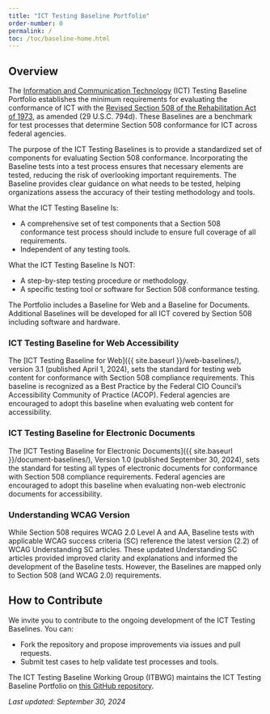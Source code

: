 ```yaml
---
title: "ICT Testing Baseline Portfolio"
order-number: 0
permalink: /
toc: /toc/baseline-home.html
---
```

## Overview

The [Information and Communication Technology](https://www.access-board.gov/ict/#defICT) (ICT) Testing Baseline Portfolio establishes the minimum requirements for evaluating the conformance of ICT with the [Revised Section 508 of the Rehabilitation Act of 1973](https://www.access-board.gov/ict), as amended (29 U.S.C. 794d). These Baselines are a benchmark for test processes that determine Section 508 conformance for ICT across federal agencies.

The purpose of the ICT Testing Baselines is to provide a standardized set of components for evaluating Section 508 conformance. Incorporating the Baseline tests into a test process ensures that necessary elements are tested, reducing the risk of overlooking important requirements. The Baseline provides clear guidance on what needs to be tested, helping organizations assess the accuracy of their testing methodology and tools.

What the ICT Testing Baseline Is:

* A comprehensive set of test components that a Section 508 conformance test process should include to ensure full coverage of all requirements.  
* Independent of any testing tools.

What the ICT Testing Baseline Is NOT:

* A step-by-step testing procedure or methodology.  
* A specific testing tool or software for Section 508 conformance testing.

The Portfolio includes a Baseline for Web and a Baseline for Documents. Additional Baselines will be developed for all ICT covered by Section 508 including software and hardware. 

### ICT Testing Baseline for Web Accessibility

The [ICT Testing Baseline for Web]({{ site.baseurl }}/web-baselines/), version 3.1 (published April 1, 2024), sets the standard for testing web content for conformance with Section 508 compliance requirements. This baseline is recognized as a Best Practice by the Federal CIO Council’s Accessibility Community of Practice (ACOP). Federal agencies are encouraged to adopt this baseline when evaluating web content for accessibility.

### ICT Testing Baseline for Electronic Documents

The [ICT Testing Baseline for Electronic Documents]({{ site.baseurl }}/document-baselines/), Version 1.0 (published September 30, 2024), sets the standard for testing all types of electronic documents for conformance with Section 508 compliance requirements. Federal agencies are encouraged to adopt this baseline when evaluating non-web electronic documents for accessibility.

### Understanding WCAG Version

While Section 508 requires WCAG 2.0 Level A and AA, Baseline tests with applicable WCAG success criteria (SC) reference the latest version (2.2) of WCAG Understanding SC articles. These updated Understanding SC articles provided improved clarity and explanations and informed the development of the Baseline tests. However, the Baselines are mapped only to Section 508 (and WCAG 2.0) requirements.

## How to Contribute

We invite you to contribute to the ongoing development of the ICT Testing Baselines. You can:

* Fork the repository and propose improvements via issues and pull requests.  
* Submit test cases to help validate test processes and tools.

The ICT Testing Baseline Working Group (ITBWG) maintains the ICT Testing Baseline Portfolio on [this GitHub repository](https://github.com/atbcb/ICTTestingBaseline).

*Last updated: September 30, 2024*